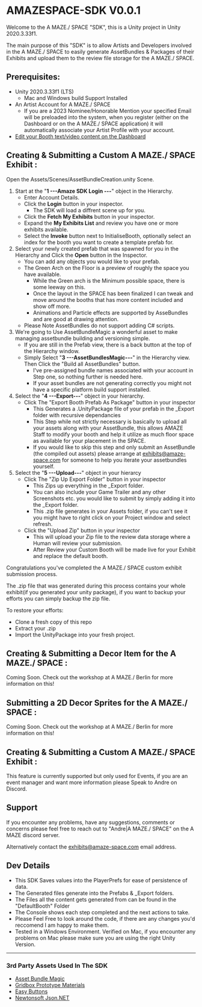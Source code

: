 AMAZESPACE-SDK V0.0.1
=================
Welcome to the A MAZE./ SPACE "SDK", this is a Unity project in Unity 2020.3.33f1.

The main purpose of this "SDK" is to allow Artists and Developers involved in the A MAZE./ SPACE to easily generate AssetBundles & Packages of their Exhibits and upload them to the review file storage for the A MAZE./ SPACE.   

Prerequisites:
--------------
* Unity 2020.3.33f1 (LTS)
    * Mac and Windows build Support Installed
* An Artist Account for A MAZE./ SPACE
    * If you are a 2023 Nominee/Honorable Mention your specified Email will be preloaded into the system, when you register (either on the Dashboard or on the A MAZE./ SPACE application) it will automatically associate your Artist Profile with your account. 
* [Edit your Booth text/video content on the Dashboard](https://dashboard.amaze-space.com/login)    

Creating & Submitting a Custom A MAZE./ SPACE Exhibit :
-------------------------------------------------------

Open the Assets/Scenes/AssetBundleCreation.unity Scene. 
1. Start at the "**1 ---Amaze SDK Login ---**" object in the Hierarchy.
   * Enter Account Details. 
   * Click the **Login** button in your inspector.
      * The SDK will load a diffrent scene up for you.
   * Click the **Fetch My Exhibits** button in your inspector.
   * Expand the **My Exhibits List** and review you have one or more exhibits available.
   * Select the **Invoke** button next to InitialiseBooth, optionally select an index for the booth you want to create a template prefab for. 
2. Select your newly created prefab that was spawned for you in the Hierarchy and Click the **Open** button in the Inspector. 
   * You can add any objects you would like to your prefab.
   * The Green Arch on the Floor is a preview of roughly the space you have available.
       * While the Green arch is the Minimum possible space, there is some leeway on this.
       * Once the layout in the SPACE has been finalized I can tweak and move around the booths that has more content included and show off more. 
       * Animations and Particle effects are supported by AsseBundles and are good at drawing attention. 
   * Please Note AssetBundles do not support adding C# scripts.
3. We're going to Use AssetBundleMagic a wonderful asset to make managing assetbundle building and versioning simple. 
   * If you are still in the Prefab view, there is a back button at the top of the Hierarchy window. 
   * Simply Select "**3 ---AssetBundlesMagic---**" in the Hierarchy view. Then Click the "Build all AssetBundles" button.
       * I've pre-assigned bundle names associated with your account in Step one, so nothing further is needed here.
       * If your asset bundles are not generating correctly you might not have a specific platform build support installed.
4. Select the "**4 ---Export---**" object in your hierarchy.
   * Click The "Export Booth Prefab As Package" button in your inspector
     * This Generates a .UnityPackage file of your prefab in the _Export folder with recursive dependancies
     * This Step while not strictly necessary is basically to upload all your assets along with your AssetBundle, this allows AMAZE Staff to modify your booth and help it utilize as much floor space as available for your placement in the SPACE. 
     * If you would like to skip this step and only submit an AssetBundle (the compiled out assets) please arrange at exhibits@amaze-space.com for someone to help you iterate your assetbundles yourself.    
5. Select the "**5 ---Upload---**" object in your hierarcy
   * Click The "Zip Up Export Folder" button in your inspector
     * This Zips up everything in the _Export folder.
     * You can also include your Game Trailer and any other Screenshots etc. you would like to submit by simply adding it into the _Export folder. 
     * This .zip file generates in your Assets folder, if you can't see it you might have to right click on your Project window and select refresh.  
   * Click the "Upload Zip" button in your inspector
     * This will upload your Zip file to the review data storage where a Human will review your submission. 
     * After Review your Custom Booth will be made live for your Exhibit and replace the default booth.  

Congratulations you've completed the A MAZE./ SPACE custom exhibit submission process. 

The .zip file that was generated during this process contains your whole exhibit(if you generated your unity package), if you want to backup your efforts you can simply backup the zip file.

To restore your efforts:
   * Clone a fresh copy of this repo
   * Extract your .zip
   * Import the UnityPackage into your fresh project. 

Creating & Submitting a Decor Item for the A MAZE./ SPACE :
-----------------------------------------------------------
Coming Soon. Check out the workshop at A MAZE./ Berlin for more information on this!

Submitting a 2D Decor Sprites for the A MAZE./ SPACE :
------------------------------------------------------
Coming Soon. Check out the workshop at A MAZE./ Berlin for more information on this!

Creating & Submitting a Custom A MAZE./ SPACE Exhibit :
-------------------------------------------------------
This feature is currently supported but only used for Events, if you are an event manager and want more information please Speak to Andre on Discord. 

Support
-------
If you encounter any problems, have any suggestions, comments or concerns please feel free to reach out to "Andre|A MAZE./ SPACE" on the A MAZE discord server.

Alternatively contact the exhibits@amaze-space.com email address.

Dev Details
-----------
* This SDK Saves values into the PlayerPrefs for ease of persistence of data.
* The Generated files generate into the Prefabs & _Export folders.
* The Files all the content gets generated from can be found in the "DefaultBooth" Folder
* The Console shows each step completed and the next actions to take. 
* Please Feel Free to look around the code, if there are any changes you'd reccomend I am happy to make them. 
* Tested in a Windows Environment. Verified on Mac, if you encounter any problems on Mac please make sure you are using the right Unity Version.    

---------------------

### 3rd Party Assets Used In The SDK
* [Asset Bundle Magic](https://assetstore.unity.com/packages/tools/network/assetbundlemagic-89770)
* [Gridbox Prototype Materials](https://assetstore.unity.com/packages/2d/textures-materials/gridbox-prototype-materials-129127)
* [Easy Buttons](https://github.com/madsbangh/EasyButtons)
* [Newtonsoft Json.NET](https://www.newtonsoft.com/json)
